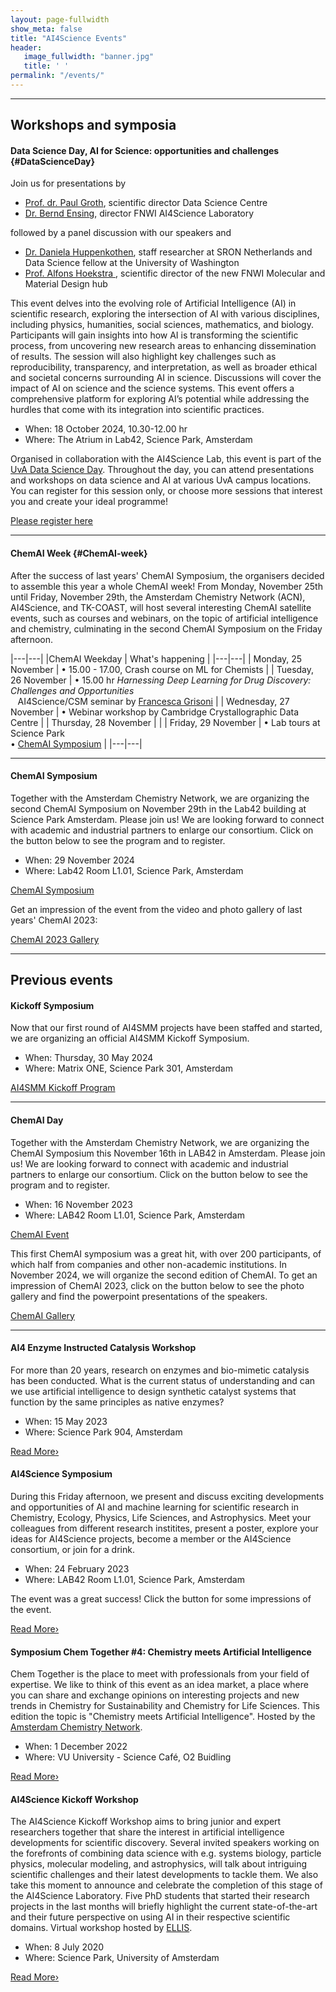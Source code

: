 ```yaml
---
layout: page-fullwidth 
show_meta: false
title: "AI4Science Events"
header:
   image_fullwidth: "banner.jpg"
   title: ' '
permalink: "/events/"
---
```


<!--
---
## The AI4Science Colloquium Series

The AI4Science Colloquium is a bi-weekly colloquium series, held on alternating Tuesdays at 14:00 Central European Time. In this colloquium, we invite renowned speakers to present and discuss their state-of-the-art AI solutions for scientific discovery. During the time of the covid-19 pandemic, the AI4Science colloquia were done online via zoom video conferencing. From 2023 on, the colloquia will be held onsite again, at the UvA Science Park LAB42 building.
To see the colloquium schedule, subscribe to the email announcements, and watch video recordings of previous speakers please [click here][1].

<a class="radius button small" href="{{ site.url }}{{ site.baseurl }}/colloquium/">Read More›</a>
-->

---

## Workshops and symposia


#### Data Science Day, AI for Science: opportunities and challenges {#DataScienceDay}

Join us for presentations by
- [Prof. dr. Paul Groth][5], scientific director Data Science Centre
- [Dr. Bernd Ensing][6], director FNWI AI4Science Laboratory

followed by a panel discussion with our speakers and
- [Dr. Daniela Huppenkothen][7], staff researcher at SRON Netherlands and Data Science fellow at the University of Washington
- [Prof. Alfons Hoekstra ][8], scientific director of the new FNWI Molecular and Material Design hub

This event delves into the evolving role of Artificial
Intelligence (AI) in scientific research, exploring the intersection
of AI with various disciplines, including physics, humanities, social
sciences, mathematics, and biology. Participants will gain insights
into how AI is transforming the scientific process, from uncovering
new research areas to enhancing dissemination of results. The session
will also highlight key challenges such as reproducibility,
transparency, and interpretation, as well as broader ethical and
societal concerns surrounding AI in science. Discussions will cover
the impact of AI on science and the science systems. This event offers
a comprehensive platform for exploring AI’s potential while addressing
the hurdles that come with its integration into scientific practices. 

* When: 18 October 2024, 10.30-12.00 hr
* Where: The Atrium in Lab42, Science Park, Amsterdam

Organised in collaboration with the AI4Science Lab, this event is part
of the [UvA Data Science Day][4]. Throughout the day, you can attend
presentations and workshops on data science and AI at various UvA
campus locations. You can register for this session only, or choose
more sessions that interest you and create your ideal programme!

<a class="radius button small"
href="https://uvaforms.formstack.com/forms/data_science_day_18_october_2024">Please
register here</a> 


---


#### ChemAI Week {#ChemAI-week}

After the success of last years' ChemAI Symposium, the organisers
decided to assemble this year a whole ChemAI week! From Monday,
November 25th until Friday, November 29th, the Amsterdam Chemistry
Network (ACN), AI4Science, and TK-COAST, will host several interesting
ChemAI satellite events, such as courses and webinars, on the topic of
artificial intelligence and chemistry, culminating in the second
ChemAI Symposium on the Friday afternoon.

|---|---|
|ChemAI Weekday | What's happening |
|---|---|
| Monday, 25 November |  &#8226; 15.00 - 17.00, Crash course on ML for Chemists |
| Tuesday, 26 November | &#8226; 15.00 hr *Harnessing Deep Learning for Drug Discovery: Challenges and Opportunities* <br>&#8192;  AI4Science/CSM seminar by [Francesca Grisoni][11] |
| Wednesday,  27 November | &#8226; Webinar workshop by Cambridge Crystallographic Data Centre |
| Thursday,  28 November | |
| Friday, 29 November | &#8226; Lab tours at Science Park <br>&#8226;  [ChemAI Symposium][9]  |
|---|---|

---

#### ChemAI Symposium

Together with the Amsterdam Chemistry Network, we are organizing the
second ChemAI Symposium on November 29th in the Lab42 building at
Science Park Amsterdam.
Please join us! We are looking forward to connect with academic and
industrial partners to enlarge our consortium. Click on the button
below to see the program and to register.

* When: 29 November 2024
* Where: Lab42 Room L1.01, Science Park, Amsterdam

<a class="radius button small"
href="https://www.acnetwork.nl/chemai">ChemAI Symposium</a>

Get an impression of the event from the video and photo gallery of last years'
ChemAI 2023:

<a class="radius button small"
href="https://www.acnetwork.nl/news/chemai-is-a-wrap">ChemAI 2023 Gallery</a>

---


## Previous events


#### Kickoff Symposium

Now that our first round of AI4SMM projects have been staffed and started, we are organizing 
an official AI4SMM Kickoff Symposium.

* When: Thursday, 30 May 2024
* Where: Matrix ONE, Science Park 301, Amsterdam

<a class="radius button small"
href="../ai4smm_workshop1/">AI4SMM Kickoff Program</a>

---

#### ChemAI Day

Together with the Amsterdam Chemistry Network, we are organizing the
ChemAI Symposium this November 16th in LAB42 in Amsterdam.
Please join us! We are looking forward to connect with academic and
industrial partners to enlarge our consortium. Click on the button
below to see the program and to register.

* When: 16 November 2023
* Where: LAB42 Room L1.01, Science Park, Amsterdam

<a class="radius button small"
href="https://www.acnetwork.nl/chemai">ChemAI Event</a>

This first ChemAI symposium was a great hit, with over 200
participants, of which half from companies and other non-academic
institutions. In November 2024, we will organize the second edition of
ChemAI. To get an impression of ChemAI 2023, click on the button
below to see the photo gallery and find the powerpoint presentations
of the speakers.

<a class="radius button small"
href="https://www.acnetwork.nl/news/chemai-is-a-wrap">ChemAI Gallery</a>

---


#### AI4 Enzyme Instructed Catalysis Workshop

For more than 20 years, research on enzymes and bio-mimetic catalysis has been conducted. What is the current status of understanding and can we use artificial intelligence to design synthetic catalyst systems that function by the same principles as native enzymes?

*  When: 15 May 2023
* Where: Science Park 904, Amsterdam

<a class="radius button small" href="https://hims.uva.nl/content/events/2023/05/ai4-enzyme-instructed-catalysts-workshop.html">Read More›</a>


#### AI4Science Symposium

During this Friday afternoon, we present and discuss exciting
developments and opportunities of AI and machine learning for
scientific research in Chemistry, Ecology, Physics, Life Sciences, and
Astrophysics. Meet your colleagues from different research institites,
present a poster, explore your ideas for AI4Science projects,
become a member or the AI4Science consortium, or join for a drink.

* When: 24 February 2023
* Where: LAB42 Room L1.01, Science Park, Amsterdam

The event was a great success! Click the button for some impressions of the event.


<a class="radius button small" href="{{ site.url }}{{ site.baseurl }}/workshop2/">Read More›</a>


#### Symposium Chem Together #4: Chemistry meets Artificial Intelligence
Chem Together is the place to meet with professionals from your field
of expertise. We like to think of this event as an idea market, a
place where you can share and exchange opinions on interesting
projects and new trends in Chemistry for Sustainability and Chemistry
for Life Sciences. This edition the topic is "Chemistry meets
Artificial Intelligence". 
Hosted by the [Amsterdam Chemistry Network][2].

* When: 1 December 2022
* Where: VU University - Science Café, O2 Buidling

<a class="radius button small" href="https://www.eventbrite.nl/e/chem-together-4-chemistry-meets-artificial-intelligence-tickets-317643589527">Read More›</a>


#### AI4Science Kickoff Workshop
The AI4Science Kickoff Workshop aims to bring junior and expert
researchers together that share the interest in artificial
intelligence developments for scientific discovery. Several invited
speakers working on the forefronts of combining data science with
e.g. systems biology, particle physics, molecular modeling, and
astrophysics, will talk about intriguing scientific challenges and
their latest developments to tackle them.
We also take this moment to announce and celebrate the completion of this
stage of the AI4Science Laboratory. Five PhD students that started
their research projects in the last months will briefly highlight the
current state-of-the-art and their future perspective on using AI in
their respective scientific domains. 
Virtual workshop hosted by [ELLIS][3].
 
 * When: 8 July 2020
 * Where: Science Park, University of Amsterdam

<a class="radius button small" href="{{ site.url }}{{ site.baseurl }}/workshop1/">Read More›</a>




[1]: /colloquium/
[2]: https://www.acnetwork.nl
[3]: https://ellis.eu
[4]: https://dsc.uva.nl/content/events/2024/10/data-science-day-2024.html
[5]: https://www.uva.nl/en/profile/g/r/p.t.groth/p.t.groth.html
[6]: https://www.uva.nl/en/profile/e/n/b.ensing/b.ensing.html
[7]: https://huppenkothen.org
[8]: https://www.uva.nl/profiel/h/o/a.g.hoekstra/a.g.hoekstra.html
[9]: https://www.acnetwork.nl/chemai
[11]: https://www.tue.nl/en/research/researchers/francesca-grisoni
